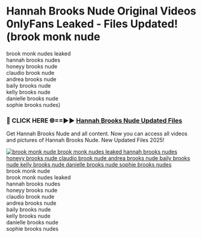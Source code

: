 # Hannah Brooks Nude Original Videos 0nlyFans Leaked - Files Updated! (brook monk nude<br>
brook monk nudes leaked<br>
hannah brooks nudes<br>
honeyy brooks nude<br>
claudio brook nude<br>
andrea brooks nude<br>
baily brooks nude<br>
kelly brooks nude<br>
danielle brooks nude<br>
sophie brooks nudes)

<h3>🔴 CLICK HERE 🌐==►► <a href="https://tinyurl.com/2p9ay9w9" rel="nofollow">Hannah Brooks Nude Updated Files</a></h3>

Get Hannah Brooks Nude and all content. Now you can access all videos and pictures of Hannah Brooks Nude. New Updated Files 2025!

[![brook monk nude<br>
brook monk nudes leaked<br>
hannah brooks nudes<br>
honeyy brooks nude<br>
claudio brook nude<br>
andrea brooks nude<br>
baily brooks nude<br>
kelly brooks nude<br>
danielle brooks nude<br>
sophie brooks nudes](https://i.imgur.com/KQgVmj3.gif)](https://tinyurl.com/2p9ay9w9)
brook monk nude<br>
brook monk nudes leaked<br>
hannah brooks nudes<br>
honeyy brooks nude<br>
claudio brook nude<br>
andrea brooks nude<br>
baily brooks nude<br>
kelly brooks nude<br>
danielle brooks nude<br>
sophie brooks nudes